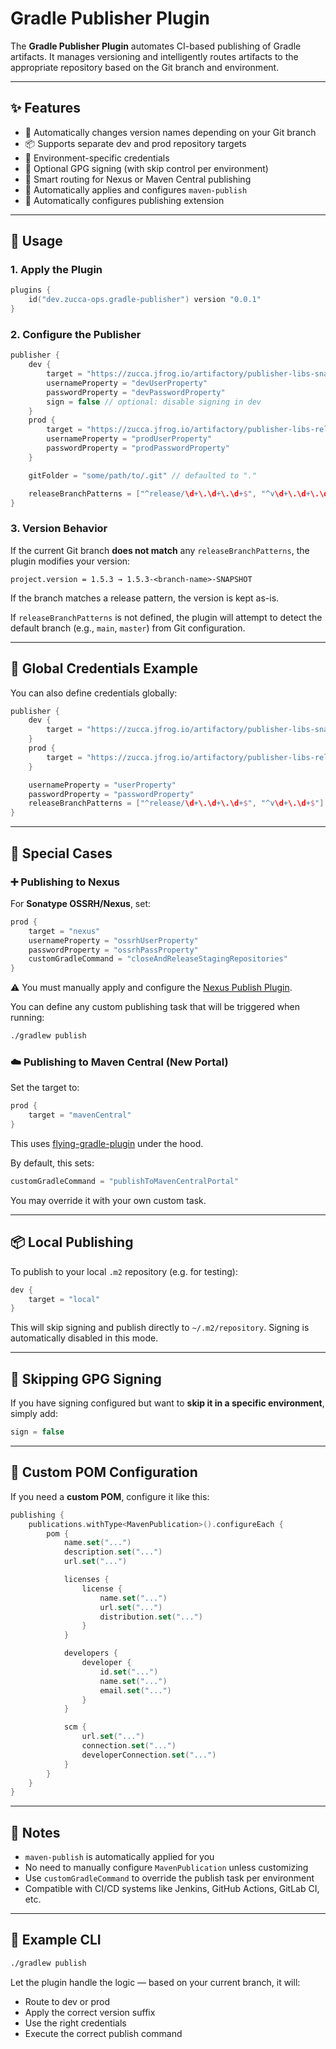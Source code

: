 # Gradle Publisher Plugin

The **Gradle Publisher Plugin** automates CI-based publishing of Gradle artifacts. It manages versioning and intelligently routes artifacts to the appropriate repository based on the Git branch and environment.

---

## ✨ Features

- 🔀 Automatically changes version names depending on your Git branch
- 📦 Supports separate dev and prod repository targets
- 🔑 Environment-specific credentials
- 🔏 Optional GPG signing (with skip control per environment)
- 🧠 Smart routing for Nexus or Maven Central publishing
- 🧰 Automatically applies and configures `maven-publish`
- 🧾 Automatically configures publishing extension

---

## 🚀 Usage

### 1. Apply the Plugin

```kotlin
plugins {
    id("dev.zucca-ops.gradle-publisher") version "0.0.1"
}
```

### 2. Configure the Publisher

```kotlin
publisher {
    dev {
        target = "https://zucca.jfrog.io/artifactory/publisher-libs-snapshot"
        usernameProperty = "devUserProperty"
        passwordProperty = "devPasswordProperty"
        sign = false // optional: disable signing in dev
    }
    prod {
        target = "https://zucca.jfrog.io/artifactory/publisher-libs-release"
        usernameProperty = "prodUserProperty"
        passwordProperty = "prodPasswordProperty"
    }

    gitFolder = "some/path/to/.git" // defaulted to "." 

    releaseBranchPatterns = ["^release/\d+\.\d+\.\d+$", "^v\d+\.\d+\.\d+$"] // optional, default to main branch
}
```

### 3. Version Behavior

If the current Git branch **does not match** any `releaseBranchPatterns`, the plugin modifies your version:

```
project.version = 1.5.3 → 1.5.3-<branch-name>-SNAPSHOT
```

If the branch matches a release pattern, the version is kept as-is.

If `releaseBranchPatterns` is not defined, the plugin will attempt to detect the default branch (e.g., `main`, `master`) from Git configuration.

---

## 🔐 Global Credentials Example

You can also define credentials globally:

```kotlin
publisher {
    dev {
        target = "https://zucca.jfrog.io/artifactory/publisher-libs-snapshot"
    }
    prod {
        target = "https://zucca.jfrog.io/artifactory/publisher-libs-release"
    }

    usernameProperty = "userProperty"
    passwordProperty = "passwordProperty"
    releaseBranchPatterns = ["^release/\d+\.\d+\.\d+$", "^v\d+\.\d+$"]
}
```

---

## 🧪 Special Cases

### ➕ Publishing to Nexus

For **Sonatype OSSRH/Nexus**, set:

```kotlin
prod {
    target = "nexus"
    usernameProperty = "ossrhUserProperty"
    passwordProperty = "ossrhPassProperty"
    customGradleCommand = "closeAndReleaseStagingRepositories"
}
```

⚠️ You must manually apply and configure the [Nexus Publish Plugin](https://github.com/gradle-nexus/publish-plugin).

You can define any custom publishing task that will be triggered when running:

```bash
./gradlew publish
```

### ☁️ Publishing to Maven Central (New Portal)

Set the target to:

```kotlin
prod {
    target = "mavenCentral"
}
```

This uses [flying-gradle-plugin](https://github.com/yananhub/flying-gradle-plugin) under the hood.

By default, this sets:

```kotlin
customGradleCommand = "publishToMavenCentralPortal"
```

You may override it with your own custom task.

---

## 📦 Local Publishing

To publish to your local `.m2` repository (e.g. for testing):

```kotlin
dev {
    target = "local"
}
```

This will skip signing and publish directly to `~/.m2/repository`.
Signing is automatically disabled in this mode.

---

## 🔏 Skipping GPG Signing

If you have signing configured but want to **skip it in a specific environment**, simply add:

```kotlin
sign = false
```

---

## 🔧 Custom POM Configuration

If you need a **custom POM**, configure it like this:

```kotlin
publishing {
    publications.withType<MavenPublication>().configureEach {
        pom {
            name.set("...")
            description.set("...")
            url.set("...")

            licenses {
                license {
                    name.set("...")
                    url.set("...")
                    distribution.set("...")
                }
            }

            developers {
                developer {
                    id.set("...")
                    name.set("...")
                    email.set("...")
                }
            }

            scm {
                url.set("...")
                connection.set("...")
                developerConnection.set("...")
            }
        }
    }
}
```

---

## 📌 Notes

- `maven-publish` is automatically applied for you
- No need to manually configure `MavenPublication` unless customizing
- Use `customGradleCommand` to override the publish task per environment
- Compatible with CI/CD systems like Jenkins, GitHub Actions, GitLab CI, etc.

---

## 📎 Example CLI

```bash
./gradlew publish
```

Let the plugin handle the logic — based on your current branch, it will:

- Route to dev or prod
- Apply the correct version suffix
- Use the right credentials
- Execute the correct publish command